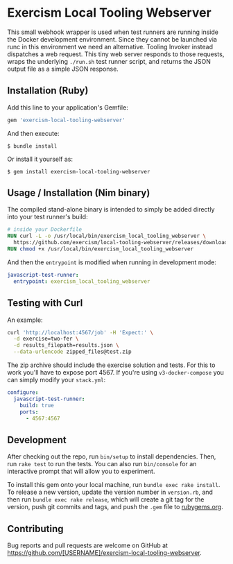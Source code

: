 # Exercism Local Tooling Webserver

This small webhook wrapper is used when test runners are running inside the Docker development environment.  Since they cannot be launched via runc in this environment we need an alternative.  Tooling Invoker instead dispatches a web request.  This tiny web server responds to those requests, wraps the underlying `./run.sh` test runner script, and returns the JSON output file as a simple JSON response.

## Installation (Ruby)

Add this line to your application's Gemfile:

```ruby
gem 'exercism-local-tooling-webserver'
```

And then execute:

    $ bundle install

Or install it yourself as:

    $ gem install exercism-local-tooling-webserver

## Usage / Installation (Nim binary)

The compiled stand-alone binary is intended to simply be added directly into your test runner's build:

```dockerfile
# inside your Dockerfile
RUN curl -L -o /usr/local/bin/exercism_local_tooling_webserver \
  https://github.com/exercism/local-tooling-webserver/releases/download/latest/exercism_local_tooling_webserver
RUN chmod +x /usr/local/bin/exercism_local_tooling_webserver
```

And then the `entrypoint` is modified when running in development mode:

```yaml
javascript-test-runner:
  entrypoint: exercism_local_tooling_webserver
```

## Testing with Curl

An example:

```bash
curl 'http://localhost:4567/job' -H 'Expect:' \
  -d exercise=two-fer \
  -d results_filepath=results.json \
  --data-urlencode zipped_files@test.zip
```

The zip archive should include the exercise solution and tests.  For this to work you'll have to expose port 4567. If you're using `v3-docker-compose` you can simply modify your `stack.yml`:

```yaml
configure:
  javascript-test-runner:
    build: true
    ports:
      - 4567:4567
```

## Development

After checking out the repo, run `bin/setup` to install dependencies. Then, run `rake test` to run the tests. You can also run `bin/console` for an interactive prompt that will allow you to experiment.

To install this gem onto your local machine, run `bundle exec rake install`. To release a new version, update the version number in `version.rb`, and then run `bundle exec rake release`, which will create a git tag for the version, push git commits and tags, and push the `.gem` file to [rubygems.org](https://rubygems.org).

## Contributing

Bug reports and pull requests are welcome on GitHub at https://github.com/[USERNAME]/exercism-local-tooling-webserver.

